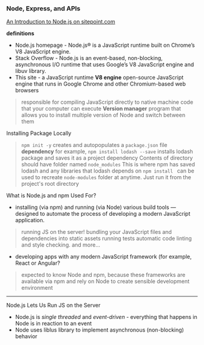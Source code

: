 ### Node, Express, and APIs
[An Introduction to Node.js on sitepoint.com](https://www.sitepoint.com/an-introduction-to-node-js)

**definitions**
- Node.js homepage - Node.js® is a JavaScript runtime built on Chrome’s V8 JavaScript engine.
- Stack Overflow - Node.js is an event-based, non-blocking, asynchronous I/O runtime that uses Google’s V8 JavaScript engine and libuv library.
- This site - a JavaScript runtime
**V8 engine** open-source JavaScript engine that runs in Google Chrome and other Chromium-based web browsers
> responsible for compiling JavaScript directly to native machine code that your computer can execute
**Version manager** program that allows you to install multiple version of Node and switch between them 

Installing Package Locally
>`npm init -y` creates and autopopulates a `package.json` file
>**dependency** for example, `npm install lodash --save` installs lodash package and saves it as a project dependency
>Contents of directory should have folder named `node_modules` This is where npm has saved lodash and any libraries that lodash depends on
>`npm install ` can be used to recreate `node-modules` folder at anytime. Just run it from the project's root directory 

What is Node.js and npm Used For?
- installing (via npm) and running (via Node) various build tools — designed to automate the process of developing a modern JavaScript application.
>running JS on the server!
>bundling your JavaScript files and dependencies into static assets
>running tests 
>automatic code linting and style checking.
>and more...
- developing apps with any modern JavaScript framework (for example, React or Angular?
>expected to know Node and npm, because these frameworks are available via npm and rely on Node to create sensible development environment
* * *
Node.js Lets Us Run JS on the Server 
- Node.js is *single threaded* and *event-driven* - everything that happens in Node is in reaction to an event
- Node uses liblus library to implement asynchronous (non-blocking) behavior
